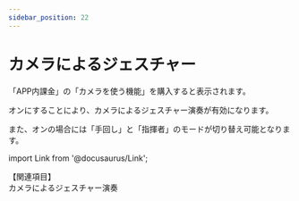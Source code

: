 ```yaml
---
sidebar_position: 22
---
```


# カメラによるジェスチャー

「APP内課金」の「カメラを使う機能」を購入すると表示されます。

オンにすることにより、カメラによるジェスチャー演奏が有効になります。

また、オンの場合には「手回し」と「指揮者」のモードが切り替え可能となります。


import Link from '@docusaurus/Link';

【関連項目】<br /><Link to="/docs/guide/Gesture_Playing_Mode/Gesture_by_Camera/gesture_by_camera-category">カメラによるジェスチャー演奏</Link> 
<br />
